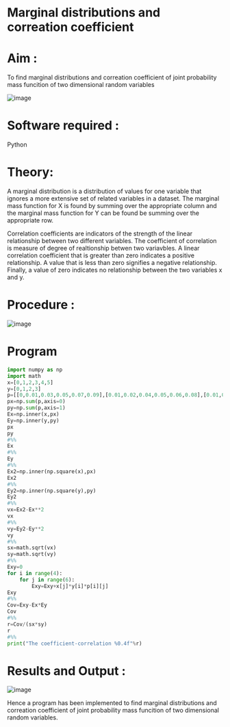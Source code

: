# Marginal distributions and correation coefficient  

# Aim : 

To find marginal distributions and correation coefficient of joint probability mass funcition of two dimensional random variables

![image](https://user-images.githubusercontent.com/104613195/168222062-bb7dec1f-f115-4669-8b4c-58283af8ccf3.png)

# Software required :  

Python

# Theory:

A marginal distribution is a distribution of values for one variable that ignores a more extensive set of related variables in a dataset.
The marginal mass function for X is found by summing over the appropriate column and the marginal mass function
for Y can be found be summing over the appropriate row.

Correlation coefficients are indicators of the strength of the linear relationship between two different variables. The coefficient of correlation is measure of degree of realtionship betwen two variavbles. A linear correlation coefficient that is greater than zero indicates a positive relationship. A value that is less than zero signifies a negative relationship. Finally, a value of zero indicates no relationship between the two variables x and y.  



# Procedure :
![image](https://user-images.githubusercontent.com/104613195/168220332-09383cb4-a7ac-4526-b547-fc522ca53227.png)



# Program
```python
import numpy as np 
import math
x=[0,1,2,3,4,5]
y=[0,1,2,3]
p=[[0,0.01,0.03,0.05,0.07,0.09],[0.01,0.02,0.04,0.05,0.06,0.08],[0.01,0.03,0.05,0.05,0.05,0.06],[0.01,0.02,0.04,0.06,0.06,0.05]]
px=np.sum(p,axis=0)
py=np.sum(p,axis=1)
Ex=np.inner(x,px)
Ey=np.inner(y,py)
px
py
#%%
Ex
#%%
Ey
#%%
Ex2=np.inner(np.square(x),px)
Ex2
#%%
Ey2=np.inner(np.square(y),py)
Ey2
#%%
vx=Ex2-Ex**2
vx
#%%
vy=Ey2-Ey**2
vy
#%%
sx=math.sqrt(vx)
sy=math.sqrt(vy)
#%%
Exy=0
for i in range(4):
    for j in range(6):
        Exy=Exy+x[j]*y[i]*p[i][j]
Exy
#%%
Cov=Exy-Ex*Ey
Cov
#%%
r=Cov/(sx*sy)
r
#%%
print("The coefficient-correlation %0.4f"%r)
```


# Results and Output : 
![image](https://user-images.githubusercontent.com/75236145/168963130-033fe4ec-d05f-4e55-8ac5-fdf3e77c8deb.png)

Hence a program has been implemented to find marginal distributions and correation coefficient of joint probability mass funcition of two dimensional random variables.
